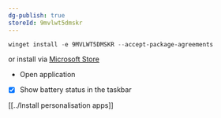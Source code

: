 ```yaml
---
dg-publish: true
storeId: 9mvlwt5dmskr
---
```



```powershell
winget install -e 9MVLWT5DMSKR --accept-package-agreements
```

or install via [Microsoft Store](https://microsoft.com/store/apps/9MVLWT5DMSKR)

- Open application
- [x] Show battery status in the taskbar

[[../Install personalisation apps]]